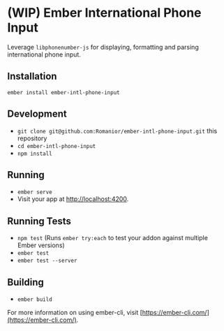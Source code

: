 #  (WIP) Ember International Phone Input

Leverage `libphonenumber-js` for displaying, formatting and parsing international phone input.

## Installation

`ember install ember-intl-phone-input`


## Development

* `git clone git@github.com:Romanior/ember-intl-phone-input.git` this repository
* `cd ember-intl-phone-input`
* `npm install`

## Running

* `ember serve`
* Visit your app at [http://localhost:4200](http://localhost:4200).

## Running Tests

* `npm test` (Runs `ember try:each` to test your addon against multiple Ember versions)
* `ember test`
* `ember test --server`

## Building

* `ember build`

For more information on using ember-cli, visit [https://ember-cli.com/](https://ember-cli.com/).
